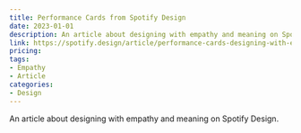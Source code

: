 ```yaml
---
title: Performance Cards from Spotify Design
date: 2023-01-01
description: An article about designing with empathy and meaning on Spotify Design.
link: https://spotify.design/article/performance-cards-designing-with-empathy-and-meaning
pricing: 
tags: 
- Empathy
- Article
categories: 
- Design
---
```


An article about designing with empathy and meaning on Spotify Design.